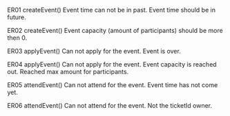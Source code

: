 ER01
createEvent()
Event time can not be in past. Event time should be in future.

ER02
createEvent()
Event capacity (amount of participants) should be more then 0.

ER03
applyEvent()
Can not apply for the event. Event is over.

ER04
applyEvent()
Can not apply for the event. Event capacity is reached out. Reached max amount for participants.

ER05
attendEvent()
Can not attend for the event. Event time has not come yet.

ER06
attendEvent()
Can not attend for the event. Not the ticketId owner.